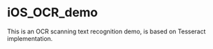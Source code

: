 # iOS_OCR_demo
This is an OCR scanning text recognition demo, is based on Tesseract implementation.
